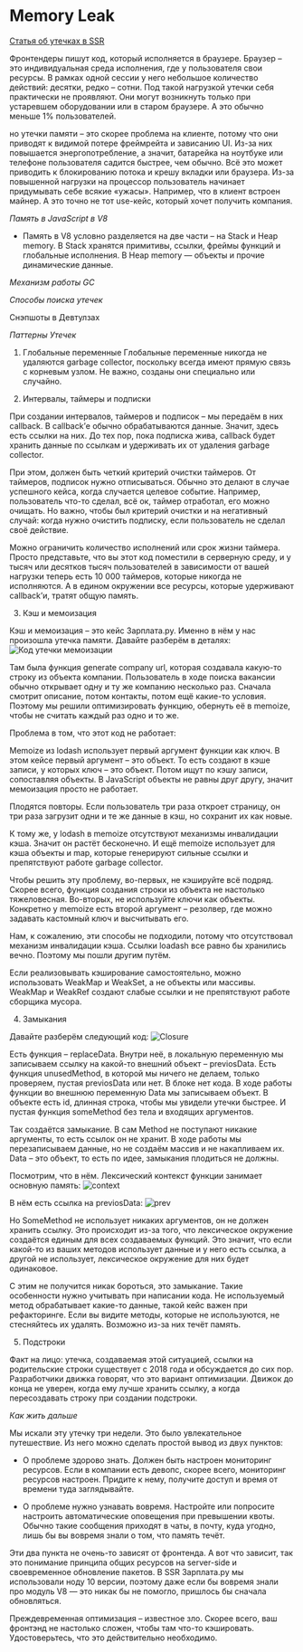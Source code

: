 # Memory Leak

[Статья об утечках в SSR](https://habr.com/ru/companies/oleg-bunin/articles/760208/)

Фронтендеры пишут код, который исполняется в браузере. Браузер – это индивидуальная среда исполнения, где у пользователя свои ресурсы. В рамках одной сессии у него небольшое количество действий: десятки, редко – сотни. Под такой нагрузкой утечки себя практически не проявляют. Они могут возникнуть только при устаревшем оборудовании или в старом браузере. А это обычно меньше 1% пользователей.

но утечки памяти – это скорее проблема на клиенте, потому что они приводят к видимой потере фреймрейта и зависанию UI. Из-за них повышается энергопотребление, а значит, батарейка на ноутбуке или телефоне пользователя садится быстрее, чем обычно. Всё это может приводить к блокированию потока и крешу вкладки или браузера. Из-за повышенной нагрузки на процессор пользователь начинает придумывать себе всякие «ужасы». Например, что в клиент встроен майнер. А это точно не тот use-кейс, который хочет получить компания.

_Память в JavaScript в V8_

- Память в V8 условно разделяется на две части – на Stack и Heap memory. В Stack хранятся примитивы, ссылки, фреймы функций и глобальные исполнения. В Heap memory — объекты и прочие динамические данные.

_Механизм работы GC_

_Способы поиска утечек_

Снэпшоты в Девтулзах

_Паттерны Утечек_

1. Глобальные переменные
   Глобальные переменные никогда не удаляются garbage collector, поскольку всегда имеют прямую связь с корневым узлом. Не важно, созданы они специально или случайно.

2. Интервалы, таймеры и подписки

При создании интервалов, таймеров и подписок – мы передаём в них callback.
В callback’е обычно обрабатываются данные. Значит, здесь есть ссылки на них. До тех пор, пока подписка жива, callback будет хранить данные по ссылкам и удерживать их от удаления garbage collector.

При этом, должен быть четкий критерий очистки таймеров. От таймеров, подписок нужно отписываться. Обычно это делают в случае успешного кейса, когда случается целевое событие. Например, пользователь что-то сделал, всё ок, таймер отработал, его можно очищать. Но важно, чтобы был критерий очистки и на негативный случай: когда нужно очистить подписку, если пользователь не сделал своё действие.

Можно ограничить количество исполнений или срок жизни таймера. Просто представьте, что вы этот код поместили в серверную среду, и у тысяч или десятков тысяч пользователей в зависимости от вашей нагрузки теперь есть 10 000 таймеров, которые никогда не исполняются. А в едином окружении все ресурсы, которые удерживают callback’и, тратят общую память.

3. Кэш и мемоизация

Кэш и мемоизация – это кейс Зарплата.ру. Именно в нём у нас произошла утечка памяти. Давайте разберём в деталях: ![Код утечки мемоизации](memoize.png)

Там была функция generate company url, которая создавала какую-то строку из объекта компании. Пользователь в ходе поиска вакансии обычно открывает одну и ту же компанию несколько раз. Сначала смотрит описание, потом контакты, потом ещё какие-то условия. Поэтому мы решили оптимизировать функцию, обернуть её в memoize, чтобы не считать каждый раз одно и то же.

Проблема в том, что этот код не работает:

Memoize из lodash использует первый аргумент функции как ключ. В этом кейсе первый аргумент – это объект. То есть создают в кэше записи, у которых ключ – это объект. Потом ищут по кэшу записи, сопоставляя объекты. В JavaScript объекты не равны друг другу, значит мемоизация просто не работает.

Плодятся повторы. Если пользователь три раза откроет страницу, он три раза загрузит одни и те же данные в кэш, но сохранит их как новые.

К тому же, у lodash в memoize отсутствуют механизмы инвалидации кэша. Значит он растёт бесконечно. И ещё memoize использует для кэша объекты и map, которые генерируют сильные ссылки и препятствуют работе garbage collector.

Чтобы решить эту проблему, во-первых, не кэшируйте всё подряд. Скорее всего, функция создания строки из объекта не настолько тяжеловесная. Во-вторых, не используйте ключи как объекты. Конкретно у memoize есть второй аргумент – резолвер, где можно задавать кастомный ключ и высчитывать его.

Нам, к сожалению, эти способы не подходили, потому что отсутствовал механизм инвалидации кэша. Ссылки loadash все равно бы хранились вечно. Поэтому мы пошли другим путём.

Если реализовывать кэширование самостоятельно, можно использовать WeakMap и WeakSet, а не объекты или массивы. WeakMap и WeakRef создают слабые ссылки и не препятствуют работе сборщика мусора.

4. Замыкания

Давайте разберём следующий код: ![Closure](closure.png)

Есть функция – replaceData. Внутри неё, в локальную переменную мы записываем ссылку на какой-то внешний объект – previosData. Есть функция unusedMethod, в которой мы ничего не делаем, только проверяем, пустая previosData или нет. В блоке нет кода. В ходе работы функции во внешнюю переменную Data мы записываем объект. В объекте есть id, длинная строка, чтобы мы увидели утечки быстрее. И пустая функция someMethod без тела и входящих аргументов.

Так создаётся замыкание. В сам Method не поступают никакие аргументы, то есть ссылок он не хранит. В ходе работы мы перезаписываем данные, но не создаём массив и не накапливаем их. Data – это объект, то есть по идее, замыкания плодиться не должны.

Посмотрим, что в нём. Лексический контекст функции занимает основную память: ![context](lexicalClosure.jpg)

В нём есть ссылка на previosData: ![prev](referenceToObj.png)

Но SomeMethod не использует никаких аргументов, он не должен хранить ссылку. Это происходит из-за того, что лексическое окружение создаётся единым для всех создаваемых функций. Это значит, что если какой-то из ваших методов использует данные и у него есть ссылка, а другой не использует, лексическое окружение для них будет одинаковое.

С этим не получится никак бороться, это замыкание. Такие особенности нужно учитывать при написании кода. Не используемый метод обрабатывает какие-то данные, такой кейс важен при рефакторинге. Если вы видите методы, которые не используются, не стесняйтесь их удалять. Возможно из-за них течёт память.

5. Подстроки

Факт на лицо: утечка, создаваемая этой ситуацией, ссылки на родительские строки существует с 2018 года и обсуждается до сих пор. Разработчики движка говорят, что это вариант оптимизации. Движок до конца не уверен, когда ему лучше хранить ссылку, а когда пересоздавать строку при создании подстроки.

*Как жить дальше*

Мы искали эту утечку три недели. Это было увлекательное путешествие. Из него можно сделать простой вывод из двух пунктов:

 - О проблеме здорово знать. Должен быть настроен мониторинг ресурсов. Если в компании есть девопс, скорее всего, мониторинг ресурсов настроен. Придите к нему, получите доступ и время от времени туда заглядывайте.

 - О проблеме нужно узнавать вовремя. Настройте или попросите настроить автоматические оповещения при превышении квоты. Обычно такие сообщения приходят в чаты, в почту, куда угодно, лишь бы вы вовремя знали о том, что память течёт.

Эти два пункта не очень-то зависят от фронтенда. А вот что зависит, так это понимание принципа общих ресурсов на server-side и своевременное обновление пакетов. В SSR Зарплата.ру мы использовали ноду 10 версии, поэтому даже если бы вовремя знали про модуль V8 — это никак бы не помогло, пришлось бы сначала обновляться.

Преждевременная оптимизация – известное зло. Скорее всего, ваш фронтэнд не настолько сложен, чтобы там что-то кэшировать. Удостоверьтесь, что это действительно необходимо.
